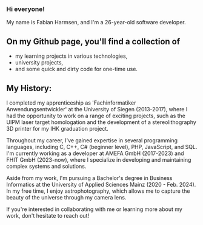 ### Hi everyone! 
My name is Fabian Harmsen, and I'm a 26-year-old software developer.   

## On my Github page, you'll find a collection of

- my learning projects in various technologies, 
- university projects, 
- and some quick and dirty code for one-time use. 

## My History:
I completed my apprenticeship as 'Fachinformatiker Anwendungsentwickler' at the University of Siegen (2013-2017), where I had the opportunity to work on a range of exciting projects, such as the UIPM laser target homologation and the development of a stereolithography 3D printer for my IHK graduation project.

Throughout my career, I've gained expertise in several programming languages, including C, C++, C# (beginner level), PHP, JavaScript, and SQL. I'm currently working as a developer at AMEFA GmbH (2017-2023) and FHIT GmbH (2023-now), where I specialize in developing and maintaining complex systems and solutions.

Aside from my work, I'm pursuing a Bachelor's degree in Business Informatics at the University of Applied Sciences Mainz (2020 - Feb. 2024). In my free time, I enjoy astrophotography, which allows me to capture the beauty of the universe through my camera lens.



If you're interested in collaborating with me or learning more about my work, don't hesitate to reach out!
